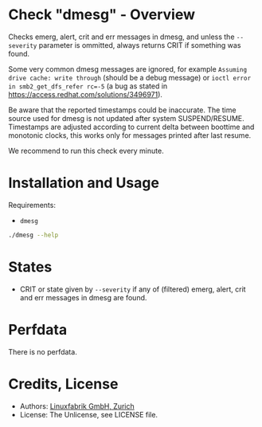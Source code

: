 # Check "dmesg" - Overview

Checks emerg, alert, crit and err messages in dmesg, and unless the `--severity` parameter is ommitted, always returns CRIT if something was found.

Some very common dmesg messages are ignored, for example `Assuming drive cache: write through` (should be a debug message) or `ioctl error in smb2_get_dfs_refer rc=-5` (a bug as stated in https://access.redhat.com/solutions/3496971).

Be aware that the reported timestamps could be inaccurate. The time source used for dmesg is not updated after system SUSPEND/RESUME. Timestamps are adjusted according to current delta between boottime and monotonic clocks, this works only for messages printed after last resume.

We recommend to run this check every minute.


# Installation and Usage

Requirements:
* `dmesg`

```bash
./dmesg --help
```


# States

* CRIT or state given by `--severity` if any of (filtered) emerg, alert, crit and err messages in dmesg are found.


# Perfdata

There is no perfdata.


# Credits, License

* Authors: [Linuxfabrik GmbH, Zurich](https://www.linuxfabrik.ch)
* License: The Unlicense, see LICENSE file.
